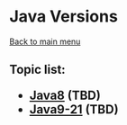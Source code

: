 <H1>Java Versions</h1>

[Back to main menu](..%2FREADME.md)

<h2>

Topic list:
* [Java8](education%2FJava8.md) (TBD)
* [Java9-21](education%2FJava9-21.md) (TBD)


</h2>